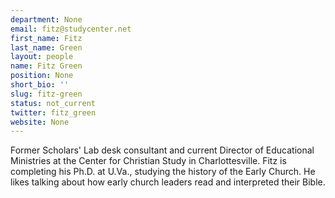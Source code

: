 ```yaml
---
department: None
email: fitz@studycenter.net
first_name: Fitz
last_name: Green
layout: people
name: Fitz Green
position: None
short_bio: ''
slug: fitz-green
status: not_current
twitter: fitz_green
website: None
---
```


Former Scholars' Lab desk consultant and current Director of Educational Ministries at the Center for Christian Study in Charlottesville. Fitz is completing his Ph.D. at U.Va., studying the history of the Early Church. He likes talking about how early church leaders read and interpreted their Bible.
